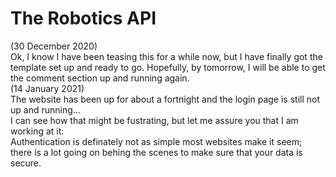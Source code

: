 # The Robotics API
(30 December 2020)   
Ok, I know I have been teasing this for a while now, but I have finally got the template set up and ready to go.
Hopefully, by tomorrow, I will be able to get the comment section up and running again.      
(14 January 2021)   
The website has been up for about a fortnight and the login page is still not up and running...   
I can see how that might be fustrating, but let me assure you that I am working at it:   
Authentication is definately not as simple most websites make it seem; there is a lot going on behing the scenes to make sure that your data is secure.
